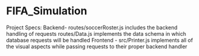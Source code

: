 # FIFA_Simulation
Project Specs:
Backend-
routes/soccerRoster.js includes the backend handling of requests
routes/Data.js implements the data schema in which database requests will be handled
Frontend -
src/Printer.js implements all of the visual aspects while passing requests to their proper backend handler
